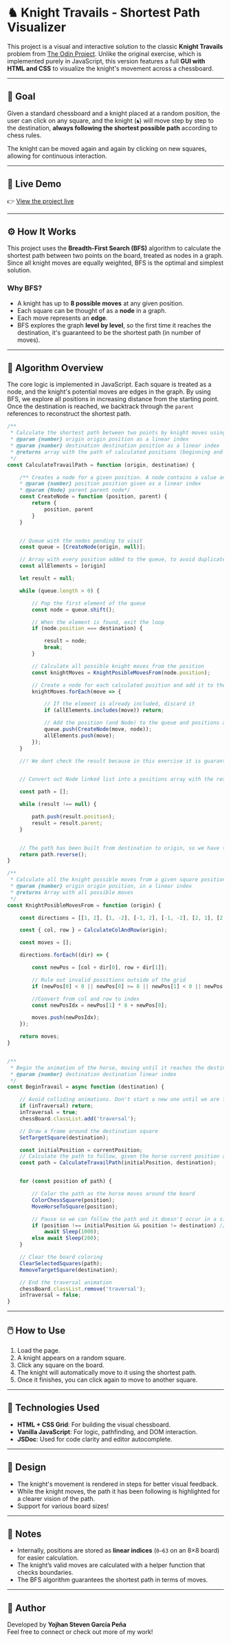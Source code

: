 # ♞ Knight Travails - Shortest Path Visualizer

This project is a visual and interactive solution to the classic **Knight Travails** problem from [The Odin Project](https://www.theodinproject.com). Unlike the original exercise, which is implemented purely in JavaScript, this version features a full **GUI with HTML and CSS** to visualize the knight's movement across a chessboard.

---

## 🎯 Goal

Given a standard chessboard and a knight placed at a random position, the user can click on any square, and the knight (`♞`) will move step by step to the destination, **always following the shortest possible path** according to chess rules.

The knight can be moved again and again by clicking on new squares, allowing for continuous interaction.

---

## 🚀 Live Demo

👉 [View the project live](https://sryojhan.github.io/knights-travails/)  

---

## ⚙️ How It Works

This project uses the **Breadth-First Search (BFS)** algorithm to calculate the shortest path between two points on the board, treated as nodes in a graph. Since all knight moves are equally weighted, BFS is the optimal and simplest solution.

### Why BFS?

- A knight has up to **8 possible moves** at any given position.
- Each square can be thought of as a **node** in a graph.
- Each move represents an **edge**.
- BFS explores the graph **level by level**, so the first time it reaches the destination, it's guaranteed to be the shortest path (in number of moves).

---

## 🧠 Algorithm Overview

The core logic is implemented in JavaScript. Each square is treated as a node, and the knight's potential moves are edges in the graph. By using BFS, we explore all positions in increasing distance from the starting point. Once the destination is reached, we backtrack through the `parent` references to reconstruct the shortest path.

```js
/**
 * Calculate the shortest path between two points by knight moves using BFS
 * @param {number} origin origin position as a linear index
 * @param {number} destination destination position as a linear index
 * @returns array with the path of calculated positions (beginning and end included)
 */
const CalculateTravailPath = function (origin, destination) {

    /** Creates a node for a given position. A node contains a value and a predecessor
    * @param {number} position position given as a linear index
    * @param {Node} parent parent node*/
    const CreateNode = function (position, parent) {
        return {
            position, parent
        }
    }


    // Queue with the nodes pending to visit
    const queue = [CreateNode(origin, null)];

    // Array with every position added to the queue, to avoid duplicates
    const allElements = [origin]

    let result = null;

    while (queue.length > 0) {

        // Pop the first element of the queue
        const node = queue.shift();

        // When the element is found, exit the loop
        if (node.position === destination) {

            result = node;
            break;
        }

        // Calculate all possible knight moves from the position
        const knightMoves = KnightPosibleMovesFrom(node.position);

        // Create a node for each calculated position and add it to the queue
        knightMoves.forEach(move => {

            // If the element is already included, discard it
            if (allElements.includes(move)) return;

            // Add the position (and Node) to the queue and positions array
            queue.push(CreateNode(move, node));
            allElements.push(move);
        });
    }

    //! We dont check the result because in this exercise it is guaranteed to have a result


    // Convert out Node linked list into a positions array with the result

    const path = [];

    while (result !== null) {

        path.push(result.position);
        result = result.parent;
    }


    // The path has been built from destination to origin, so we have to reverse it first
    return path.reverse();
}
```

```js
/**
 * Calculate all the knight possible moves from a given square position
 * @param {number} origin origin position, in a linear index
 * @returns Array with all possible moves 
 */
const KnightPosibleMovesFrom = function (origin) {

    const directions = [[1, 2], [1, -2], [-1, 2], [-1, -2], [2, 1], [2, -1], [-2, 1], [-2, -1]];

    const { col, row } = CalculateColAndRow(origin);

    const moves = [];

    directions.forEach((dir) => {

        const newPos = [col + dir[0], row + dir[1]];

        // Rule out invalid possitions outside of the grid
        if (newPos[0] < 0 || newPos[0] >= 8 || newPos[1] < 0 || newPos[1] >= 8) return;

        //Convert from col and row to index
        const newPosIdx = newPos[1] * 8 + newPos[0];

        moves.push(newPosIdx);
    });

    return moves;
}
```


```js

/**
 * Begin the animation of the horse, moving until it reaches the destination position
 * @param {number} destination destination linear index
 */
const BeginTravail = async function (destination) {

    // Avoid colliding animations. Don't start a new one until we are finished
    if (inTraversal) return;
    inTraversal = true;
    chessBoard.classList.add('traversal');

    // Draw a frame around the destination square
    SetTargetSquare(destination);

    const initialPosition = currentPosition;
    // Calculate the path to follow, given the horse current position and the desired destination
    const path = CalculateTravailPath(initialPosition, destination);


    for (const position of path) {

        // Color the path as the horse moves around the board
        ColorChessSquare(position);
        MoveHorseToSquare(position);

        // Pause so we can follow the path and it doesn't occur in a single frame
        if (position !== initialPosition && position != destination) // Avoid to long wait in the first and last move
            await Sleep(1000);
        else await Sleep(200);
    }

    // Clear the board coloring
    ClearSelectedSquares(path);
    RemoveTargetSquare(destination);

    // End the traversal animation
    chessBoard.classList.remove('traversal');
    inTraversal = false;
}

```

---

## 🖱️ How to Use

1. Load the page.
2. A knight appears on a random square.
3. Click any square on the board.
4. The knight will automatically move to it using the shortest path.
5. Once it finishes, you can click again to move to another square.

---

## 🧩 Technologies Used

- **HTML + CSS Grid**: For building the visual chessboard.
- **Vanilla JavaScript**: For logic, pathfinding, and DOM interaction.
- **JSDoc**: Used for code clarity and editor autocomplete.

---

## 🎨 Design

- The knight's movement is rendered in steps for better visual feedback.
- While the knight moves, the path it has been following is highlighted for a clearer vision of the path.
- Support for various board sizes!

---

## 📌 Notes

- Internally, positions are stored as **linear indices** (`0–63` on an 8×8 board) for easier calculation.
- The knight’s valid moves are calculated with a helper function that checks boundaries.
- The BFS algorithm guarantees the shortest path in terms of moves.

---

## 👤 Author

Developed by **Yojhan Steven García Peña**  
Feel free to connect or check out more of my work!
